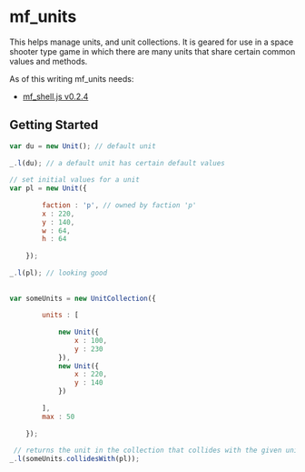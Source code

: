 # mf_units

This helps manage units, and unit collections. It is geared for use in a space shooter type game in which there are many units that share certain common values and methods.

As of this writing mf_units needs:

* [mf_shell.js v0.2.4](https://github.com/dustinpfister/mf_shell/tree/0.2.4)

## Getting Started

```js
var du = new Unit(); // default unit
 
_.l(du); // a default unit has certain default values
 
// set initial values for a unit
var pl = new Unit({
 
        faction : 'p', // owned by faction 'p'
        x : 220,
        y : 140,
        w : 64,
        h : 64
 
    });
 
_.l(pl); // looking good
 
 
var someUnits = new UnitCollection({
 
        units : [
 
            new Unit({
                x : 100,
                y : 230
            }),
            new Unit({
                x : 220,
                y : 140
            })
 
        ],
        max : 50
 
    });
 
 // returns the unit in the collection that collides with the given unit
_.l(someUnits.collidesWith(pl));
```